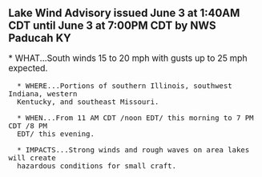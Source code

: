 <p>
   <h2>Lake Wind Advisory issued June 3 at 1:40AM CDT until June 3 at 7:00PM CDT by NWS Paducah KY</h2>
   <div style="font-size:120%">* WHAT...South winds 15 to 20 mph with gusts up to 25 mph expected.
      
      * WHERE...Portions of southern Illinois, southwest Indiana, western
      Kentucky, and southeast Missouri.
      
      * WHEN...From 11 AM CDT /noon EDT/ this morning to 7 PM CDT /8 PM
      EDT/ this evening.
      
      * IMPACTS...Strong winds and rough waves on area lakes will create
      hazardous conditions for small craft.
   </div>
</p>